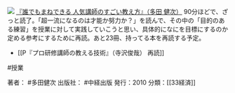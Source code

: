 
[![](https://images-fe.ssl-images-amazon.com/images/I/51rnXux7WvL._SL160_.jpg)](http://www.amazon.co.jp/exec/obidos/ASIN/4806138622/choiyaki81-22/ref=nosim)
[『誰でもまねできる 人気講師のすごい教え方』（多田 健次）](http://www.amazon.co.jp/exec/obidos/ASIN/4806138622/choiyaki81-22/ref=nosim)
90分ほどで、ざっと読了。「超一流になるのは才能か努力か？」を読んで、その中の「目的のある練習」を授業に対して実践していこうと思い、具体的になにを目標にするのか定める参考にするために再読。あと23冊、持ってる本を再読する予定。

- [[P『プロ研修講師の教える技術』（寺沢俊哉） 再読]]

#授業 

著者： #多田健次 
出版社： #中経出版
発行：2010
分類：[[33経済]]